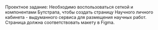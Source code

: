 Проектное задание:
Необходимо воспользоваться сеткой и компонентами Бутстрапа, чтобы создать страницу Научного личного кабинета - выдуманного сервиса для размещения научных работ. Страница должна соответствовать макету в Figma.

